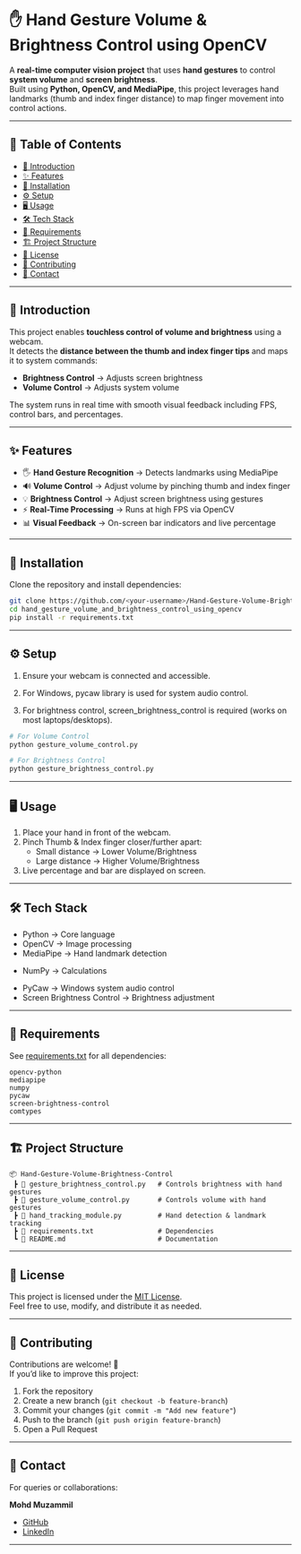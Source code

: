 # ✋ Hand Gesture Volume & Brightness Control using OpenCV  

A **real-time computer vision project** that uses **hand gestures** to control **system volume** and **screen brightness**.  
Built using **Python, OpenCV, and MediaPipe**, this project leverages hand landmarks (thumb and index finger distance) to map finger movement into control actions.  

---

## 📑 Table of Contents  

- [📖 Introduction](#-introduction)  
- [✨ Features](#-features)  
- [🚀 Installation](#-installation)  
- [⚙️ Setup](#️-setup)  
- [🖥️ Usage](#️-usage)  
- [🛠️ Tech Stack](#-tech-stack)  
- [📌 Requirements](#-requirements)  
- [🏗️ Project Structure](#️-project-structure)  
- [📄 License](#-license)  
- [🤝 Contributing](#-contributing)  
- [📧 Contact](#-contact)  

---

## 📖 Introduction  

This project enables **touchless control of volume and brightness** using a webcam.  
It detects the **distance between the thumb and index finger tips** and maps it to system commands:  

- **Brightness Control** → Adjusts screen brightness  
- **Volume Control** → Adjusts system volume  

The system runs in real time with smooth visual feedback including FPS, control bars, and percentages.  

---

## ✨ Features  

- 🖐️ **Hand Gesture Recognition** → Detects landmarks using MediaPipe  
- 🔊 **Volume Control** → Adjust volume by pinching thumb and index finger  
- 💡 **Brightness Control** → Adjust screen brightness using gestures  
- ⚡ **Real-Time Processing** → Runs at high FPS via OpenCV  
- 📊 **Visual Feedback** → On-screen bar indicators and live percentage  

---

## 🚀 Installation  

Clone the repository and install dependencies:  

```bash
git clone https://github.com/<your-username>/Hand-Gesture-Volume-Brightness-Control.git
cd hand_gesture_volume_and_brightness_control_using_opencv
pip install -r requirements.txt
```

---

## ⚙️ Setup

1. Ensure your webcam is connected and accessible.

2. For Windows, pycaw library is used for system audio control.

3. For brightness control, screen_brightness_control is required (works on most laptops/desktops).

```bash
# For Volume Control
python gesture_volume_control.py

# For Brightness Control
python gesture_brightness_control.py

```

---

## 🖥️ Usage

1. Place your hand in front of the webcam.
2. Pinch Thumb & Index finger closer/further apart:
   * Small distance → Lower Volume/Brightness
   * Large distance → Higher Volume/Brightness
3. Live percentage and bar are displayed on screen.
---

## 🛠️ Tech Stack

* Python → Core language
* OpenCV → Image processing
* MediaPipe → Hand landmark detection
+ NumPy → Calculations
* PyCaw → Windows system audio control
* Screen Brightness Control → Brightness adjustment

---

## 📌 Requirements

See [requirements.txt](https://github.com/Mohd-Muzammil7052/hand_gesture_volume_and_brightness_control_using_opencv/blob/main/requirements.txt) for all dependencies:

```text
opencv-python
mediapipe
numpy
pycaw
screen-brightness-control
comtypes
```

---

## 🏗️ Project Structure  

```text
📦 Hand-Gesture-Volume-Brightness-Control
 ┣ 📜 gesture_brightness_control.py   # Controls brightness with hand gestures
 ┣ 📜 gesture_volume_control.py       # Controls volume with hand gestures
 ┣ 📜 hand_tracking_module.py         # Hand detection & landmark tracking
 ┣ 📜 requirements.txt                # Dependencies
 ┗ 📜 README.md                       # Documentation

```
---

## 📄 License  

This project is licensed under the [MIT License](https://opensource.org/license/mit).  
Feel free to use, modify, and distribute it as needed.

---

## 🤝 Contributing  

Contributions are welcome! 🎉  
If you’d like to improve this project:  

1. Fork the repository  
2. Create a new branch (`git checkout -b feature-branch`)  
3. Commit your changes (`git commit -m "Add new feature"`)  
4. Push to the branch (`git push origin feature-branch`)  
5. Open a Pull Request  

---

## 📧 Contact  

For queries or collaborations:  

**Mohd Muzammil**  
- [GitHub](https://github.com/Mohd-Muzammil7052)  
- [LinkedIn](https://www.linkedin.com/in/mohd-muzammil-109044290/)

---
